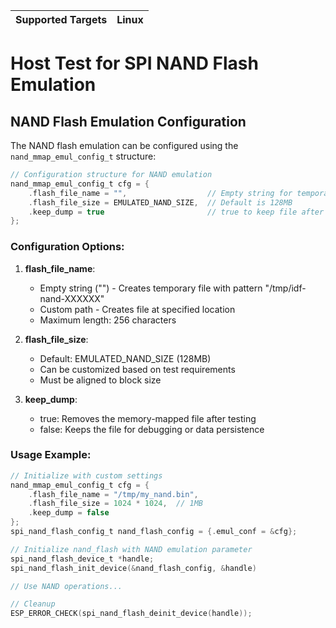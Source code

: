| Supported Targets | Linux |
| ----------------- | ----- |

# Host Test for SPI NAND Flash Emulation

## NAND Flash Emulation Configuration

The NAND flash emulation can be configured using the `nand_mmap_emul_config_t` structure:

```c
// Configuration structure for NAND emulation
nand_mmap_emul_config_t cfg = {
    .flash_file_name = "",                  // Empty string for temporary file, or specify path
    .flash_file_size = EMULATED_NAND_SIZE,  // Default is 128MB
    .keep_dump = true                       // true to keep file after tests
};
```

### Configuration Options:

1. **flash_file_name**:
   - Empty string ("") - Creates temporary file with pattern "/tmp/idf-nand-XXXXXX"
   - Custom path - Creates file at specified location
   - Maximum length: 256 characters

2. **flash_file_size**:
   - Default: EMULATED_NAND_SIZE (128MB)
   - Can be customized based on test requirements
   - Must be aligned to block size

3. **keep_dump**:
   - true: Removes the memory-mapped file after testing
   - false: Keeps the file for debugging or data persistence

### Usage Example:

```c
// Initialize with custom settings
nand_mmap_emul_config_t cfg = {
    .flash_file_name = "/tmp/my_nand.bin",
    .flash_file_size = 1024 * 1024,  // 1MB
    .keep_dump = false
};
spi_nand_flash_config_t nand_flash_config = {.emul_conf = &cfg};

// Initialize nand_flash with NAND emulation parameter
spi_nand_flash_device_t *handle;
spi_nand_flash_init_device(&nand_flash_config, &handle)

// Use NAND operations...

// Cleanup
ESP_ERROR_CHECK(spi_nand_flash_deinit_device(handle));
```
